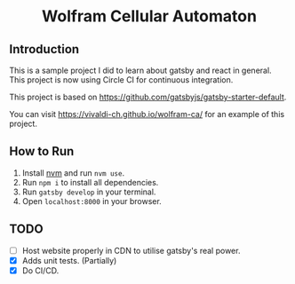 <h1 align="center">
  Wolfram Cellular Automaton
</h1>

## Introduction
This is a sample project I did to learn about gatsby and react in general. This project is now using Circle CI for continuous integration.

This project is based on https://github.com/gatsbyjs/gatsby-starter-default.

You can visit https://vivaldi-ch.github.io/wolfram-ca/ for an example of this project.

## How to Run
1. Install [nvm](https://github.com/nvm-sh/nvm) and run `nvm use`.
2. Run `npm i` to install all dependencies.
3. Run `gatsby develop` in your terminal.
4. Open `localhost:8000` in your browser.

## TODO
- [ ] Host website properly in CDN to utilise gatsby's real power.
- [x] Adds unit tests. (Partially)
- [x] Do CI/CD.

